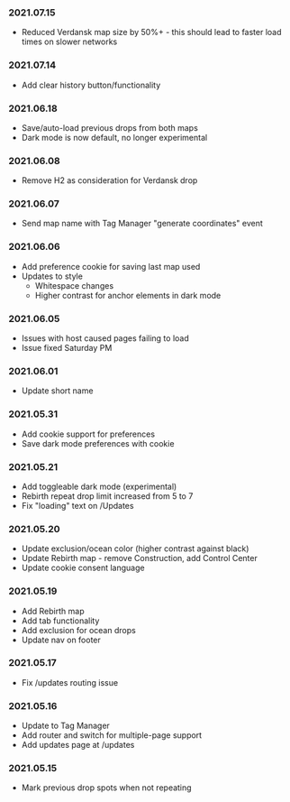 ### 2021.07.15 ###

- Reduced Verdansk map size by 50%+ - this should lead to faster load times on slower networks

### 2021.07.14 ###

- Add clear history button/functionality

### 2021.06.18 ###

- Save/auto-load previous drops from both maps
- Dark mode is now default, no longer experimental

### 2021.06.08 ###

- Remove H2 as consideration for Verdansk drop

### 2021.06.07 ###

- Send map name with Tag Manager "generate coordinates" event

### 2021.06.06 ###

- Add preference cookie for saving last map used
- Updates to style
  - Whitespace changes
  - Higher contrast for anchor elements in dark mode

### 2021.06.05 ###

- Issues with host caused pages failing to load
- Issue fixed Saturday PM

### 2021.06.01 ###

- Update short name

### 2021.05.31 ###

- Add cookie support for preferences
- Save dark mode preferences with cookie

### 2021.05.21 ###

- Add toggleable dark mode (experimental)
- Rebirth repeat drop limit increased from 5 to 7
- Fix "loading" text on /Updates

### 2021.05.20 ###

- Update exclusion/ocean color (higher contrast against black)
- Update Rebirth map - remove Construction, add Control Center
- Update cookie consent language

### 2021.05.19 ###

- Add Rebirth map
- Add tab functionality
- Add exclusion for ocean drops
- Update nav on footer

### 2021.05.17 ###

- Fix /updates routing issue

### 2021.05.16 ###

- Update to Tag Manager
- Add router and switch for multiple-page support
- Add updates page at /updates

### 2021.05.15 ###

- Mark previous drop spots when not repeating
